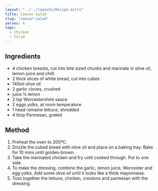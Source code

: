 ```yaml
---
layout: "../../layouts/Recipe.astro"
title: Caesar Salad
slug: "caesar-salad"
serves: 4
tags:
  - Chicken
  - Salad
---
```


## Ingredients

- 4 chicken breasts, cut into bite sized chunks and marinate in olive oil, lemon juice and chilli
- 2 thick slices of white bread, cut into cubes
- 140ml olive oil
- 2 garlic cloves, crushed
- juice ½ lemon
- 2 tsp Worcestershire sauce
- 2 eggs yolks, at room temperature
- 1 head romaine lettuce, shredded
- 4 tbsp Parmesan, grated

## Method

1. Preheat the oven to 200ºC.
1. Drizzle the cubed bread with olive oil and place on a baking tray. Bake for 10 mins until golden-brown.
1. Take the marinated chicken and fry until cooked through. Put to one side.
1. To make the dressing, combine the garlic, lemon juice, Worcester and egg yolks. Add some olive oil until it looks like a think mayonnaise.
1. Toss together the lettuce, chicken, croutons and parmesan with the dressing.